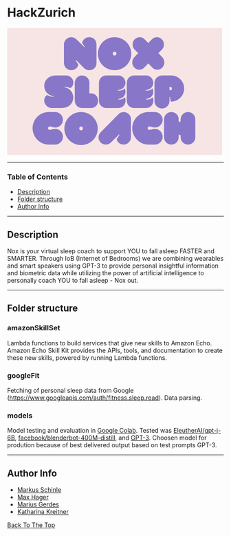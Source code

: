 # HackZurich

![Project Image](profile.png)

---

### Table of Contents

- [Description](#description)
- [Folder structure](#how-to-use)
- [Author Info](#author-info)

---

## Description

Nox is your virtual sleep coach to support YOU to fall asleep FASTER and SMARTER. Through IoB (Internet of Bedrooms) we are combining wearables and smart speakers using GPT-3 to provide personal insightful information and biometric data while utilizing the power of artificial intelligence to personally coach YOU to fall asleep - Nox out.

---
## Folder structure

### amazonSkillSet

Lambda functions to build services that give new skills to Amazon Echo. Amazon Echo Skill Kit provides the APIs, tools, and documentation to create these new skills, powered by running Lambda functions.

### googleFit

Fetching of personal sleep data from Google (https://www.googleapis.com/auth/fitness.sleep.read). Data parsing.

### models 

Model testing and evaluation in [Google Colab](https://colab.research.google.com/drive/1JqCWDZx6_NY8sxCxCiGvXlV9dTdaSSia?usp=sharing). Tested was [EleutherAI/gpt-j-6B](https://huggingface.co/EleutherAI/gpt-j-6B), [facebook/blenderbot-400M-distill](facebook/blenderbot-400M-distill), and [GPT-3](https://beta.openai.com/playground). Choosen model for prodution because of best delivered output based on test prompts GPT-3.

---

## Author Info

- [Markus Schinle](https://github.com/maschinle)
- [Max Hager](https://github.com/yachty66)
- [Marius Gerdes](https://github.com/nobodyz)
- [Katharina Kreitner](https://github.com/Katharina2K)

[Back To The Top](#read-me-template)